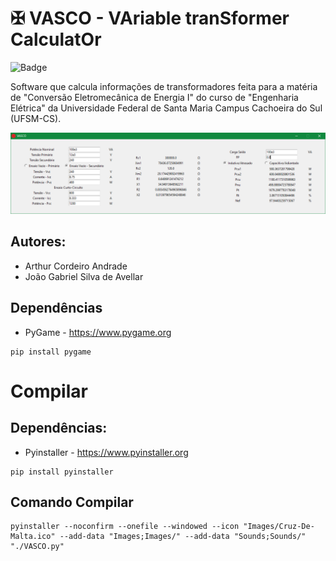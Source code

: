 # ✠ VASCO - VAriable tranSformer CalculatOr
![Badge](https://img.shields.io/badge/license-BeerWare-yellow?style=for-the-badge)

Software que calcula informações de transformadores feita para a matéria de "Conversão Eletromecânica de Energia I" do curso de "Engenharia Elétrica" da Universidade Federal de Santa Maria Campus Cachoeira do Sul (UFSM-CS).

<a href="LISCENSE"><img src="./Images/VASCO.png"></a>

## Autores:
- Arthur Cordeiro Andrade
- João Gabriel Silva de Avellar
## Dependências
- PyGame - https://www.pygame.org
```
pip install pygame
```
# Compilar
## Dependências:
- Pyinstaller - https://www.pyinstaller.org
```
pip install pyinstaller
```
## Comando Compilar
```
pyinstaller --noconfirm --onefile --windowed --icon "Images/Cruz-De-Malta.ico" --add-data "Images;Images/" --add-data "Sounds;Sounds/" "./VASCO.py"
```